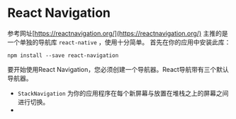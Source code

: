 # React Navigation
参考网址[https://reactnavigation.org/](https://reactnavigation.org/)
主推的是一个单独的导航库 `react-native` ，使用十分简单。
首先在你的应用中安装此库：
```
npm install --save react-navigation
```
要开始使用React Navigation，您必须创建一个导航器。React导航带有三个默认导航器。
- `StackNavigation` 为你的应用程序在每个新屏幕与放置在堆栈之上的屏幕之间进行切换。
- 